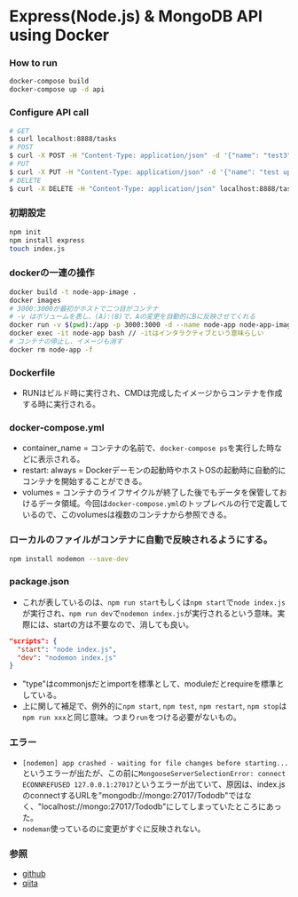 # Express(Node.js) & MongoDB API using Docker

### How to run
```bash
docker-compose build
docker-compose up -d api
```

### Configure API call
```bash
# GET
$ curl localhost:8888/tasks
# POST
$ curl -X POST -H "Content-Type: application/json" -d '{"name": "test3"}' localhost:8888/tasks 
# PUT
$ curl -X PUT -H "Content-Type: application/json" -d '{"name": "test updated"}' localhost:8888/tasks/61739267ba4b5cfc48dc395a
# DELETE
$ curl -X DELETE -H "Content-Type: application/json" localhost:8888/tasks/61739267ba4b5cfc48dc395a
```

### 初期設定
```bash
npm init
npm install express
touch index.js
```
### dockerの一連の操作
```bash
docker build -t node-app-image .
docker images
# 3000:3000が最初がホストで二つ目がコンテナ
# -v はボリュームを表し、(A):(B)で、Aの変更を自動的にBに反映させてくれる
docker run -v $(pwd):/app -p 3000:3000 -d --name node-app node-app-image
docker exec -it node-app bash // -itはインタラクティブという意味らしい
# コンテナの停止し、イメージも消す
docker rm node-app -f 
```
### Dockerfile
- RUNはビルド時に実行され、CMDは完成したイメージからコンテナを作成する時に実行される。
### docker-compose.yml
- container_name = コンテナの名前で、`docker-compose ps`を実行した時などに表示される。
- restart: always = Dockerデーモンの起動時やホストOSの起動時に自動的にコンテナを開始することができる。
- volumes = コンテナのライフサイクルが終了した後でもデータを保管しておけるデータ領域。今回は`docker-compose.yml`のトップレベルの行で定義しているので、このvolumesは複数のコンテナから参照できる。
### ローカルのファイルがコンテナに自動で反映されるようにする。
```bash
npm install nodemon --save-dev
```
### package.json
- これが表しているのは、`npm run start`もしくは`npm start`で`node index.js`が実行され、`npm run dev`で`nodemon index.js`が実行されるという意味。実際には、startの方は不要なので、消しても良い。
```json
"scripts": {
  "start": "node index.js",
  "dev": "nodemon index.js"
}
```
- "type"はcommonjsだとimportを標準として、moduleだとrequireを標準としている。
- 上に関して補足で、例外的に`npm start`, `npm test`, `npm restart`, `npm stop`は`npm run xxx`と同じ意味。つまり`run`をつける必要がないもの。

### エラー
- `[nodemon] app crashed - waiting for file changes before starting...`というエラーが出たが、この前に`MongooseServerSelectionError: connect ECONNREFUSED 127.0.0.1:27017`というエラーが出ていて、原因は、index.jsのconnectするURLを"mongodb://mongo:27017/Tododb"ではなく、"localhost://mongo:27017/Tododb"にしてしまっていたところにあった。
- `nodeman`使っているのに変更がすぐに反映されない。

### 参照
- [github](https://github.com/webdevjourneyWDJ/Docker_Projects)
- [qiita](https://qiita.com/k-penguin-sato/items/5d0db0116843396946bd)